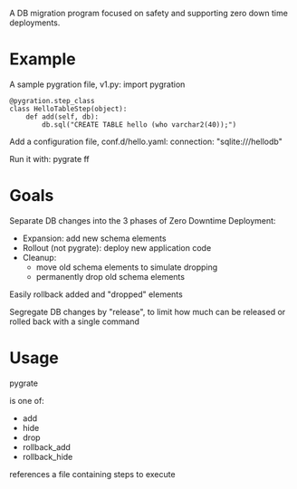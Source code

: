 A DB migration program focused on safety
and supporting zero down time deployments.

# Example
A sample pygration file, v1.py:
    import pygration
    
    @pygration.step_class
    class HelloTableStep(object):
        def add(self, db):
            db.sql("CREATE TABLE hello (who varchar2(40));")

Add a configuration file, conf.d/hello.yaml:
    connection: "sqlite:///hellodb"

Run it with:
    pygrate ff

# Goals
Separate DB changes into the 3 phases of Zero Downtime Deployment:
* Expansion: add new schema elements
* Rollout (not pygrate): deploy new application code
* Cleanup:
	* move old schema elements to simulate dropping
	* permanently drop old schema elements

Easily rollback added and "dropped" elements

Segregate DB changes by "release", to limit how much can be released or rolled back with a single command

# Usage
pygrate <operation> <release>

<operation> is one of:
* add
* hide
* drop
* rollback_add
* rollback_hide

<release> references a file containing steps to execute

